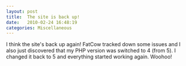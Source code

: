 ```yaml
---
layout: post
title:  The site is back up!
date:   2010-02-24 16:48:19
categories: Miscellaneous
---
```

I think the site's back up again! FatCow tracked down some issues and I also just discovered that my PHP version was switched to 4 (from 5). I changed it back to 5 and everything started working again. Woohoo!